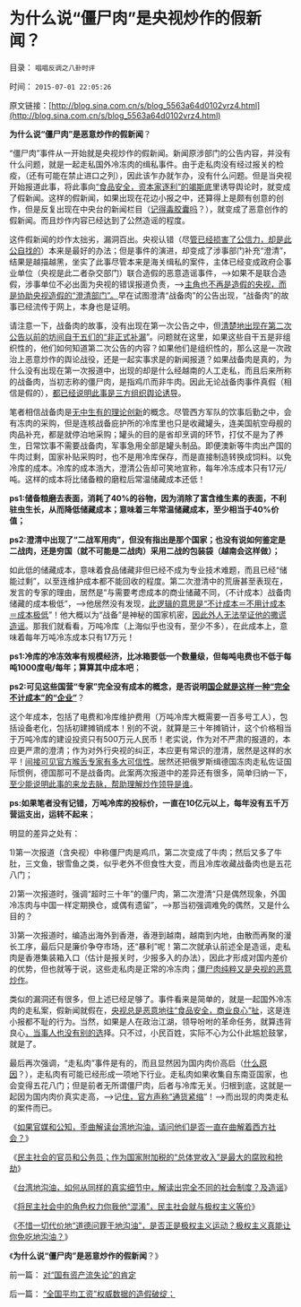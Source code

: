 # 为什么说“僵尸肉”是央视炒作的假新闻？

目录： `唱唱反调之八卦时评` 

时间： `2015-07-01 22:05:26` 

原文链接：[http://blog.sina.com.cn/s/blog_5563a64d0102vrz4.html](http://blog.sina.com.cn/s/blog_5563a64d0102vrz4.html)

**为什么说“僵尸肉”是恶意炒作的假新闻**？

“僵尸肉”事件从一开始就是央视炒作的假新闻。新闻原涉部门的公告内容，并没有什么问题，就是一起走私国外冷冻肉的缉私事件。由于走私肉没有经过报关的检疫，（还有可能在禁止进口之列），因此该乍办就乍办，没有什么问题。但是当央视开始报道此事，将此事向[“食品安全，资本家逐利”的竭斯底](../../../2014/8/31/食品安全的竭斯底里，作为极权主义滥觞的原因.md)里诱导舆论时，就变成了假新闻。这样的假新闻，如果出现在花边小报之中，还算得上是颇有创意的创作，但是反复出现在中央台的新闻栏目（[记得毒胶囊吗](../../../2012/5/2/“谎言不要紧，只要主义真”的正义信仰.md)？），就变成了恶意创作的假新闻。而且炒作内容已经达到了公然造谣的程度。

这件假新闻的炒作太拙劣，漏洞百出。央视认错（尽[管已经损害了公信力，却是此公自找的](../../../2015/6/10/“全国平均工资统计”是为“公务员加薪”讲政治的艺术吗？.md)）本来是最好的办法；但是事件的演进，却变成了涉事部门补充“澄清”，结果是越描越黑，坐实了此事尽管本来是海关缉私的案件，主体已经变成政府企事业单位（央视是此二者杂交部门）联合造假的恶意造谣事件，——>如果不是联合造假，涉事单位不必出面为央视的错误报道负责，——>[主角也不再是造假的央视，而是协助央视造假的“澄清部门”。](../../../2008/10/20/欣赏专家们之无知，无耻，与无良.md)早在试图澄清“战备肉”的公告出现，“战备肉”的故事已经流传于网上，本身也是证明。

请注意一下，战备肉的故事，没有出现在第一次公告之中，但[清楚地出现在第二次公告以前的坊间自干五们的“非正式补漏](../../../2015/6/16/喉舌和自干五“预设结论，莫名论证”的忽悠范式；.md)”。问题就在这里，如果这些自干五是非组织性的，他们如何知道第二次公告的内容？如果他们是组织性的，那么这是一次政治上恶意炒作的舆论战役，还是一起实事求是的新闻报道？如果战备肉是真的，为什么没有出现在第一次报道中，出现的却是什么经越南的人工走私，而且后来所称的战备肉，当初志称的僵尸肉，是指鸡爪而非牛肉。因此无论战备肉事件真假（相信是假的），[都已经说明此事是三方组织舆论诱导](../../../2013/10/29/观察舆论导向的新气象，民粹本来不分体制内外.md)。

笔者相信战备肉是[无中生有的理论创新](../../../2009/7/27/实用主义的现代愚民制造业.md)的概念。尽管西方军队的饮事后勤之中，会有冻肉的采购，但是连核战备庇护所的冷库里也只是收藏罐头，连美国航空母舰的肉品补充，都是就停泊地采购；罐头的目的是省却烹调的环节，打仗不是为了养生，日常饮事不需要战备肉，军事急用全部是罐头制品。即便澳新等牛肉出产国的牛肉过剩，国家补贴采购时，也不是用冷库保存，而是直接制造转换成饲料。以免冷库的成本。冷库的成本浩大，澄清公告却可笑地宣称，每年冷冻成本只有17元/吨。这样的成本将比储备粮的磨粒后常温储藏成本还低！

**ps1:储备粮磨去表面，消耗了40%的谷物，因为消除了富含维生素的表面，不利驻虫生长，从而降低储藏成本；意味着三年常温储藏成本，至少相当于40%价值；**

**ps2:澄清中出现了“二战军用肉”，但没有指出是那个国家；也没有说如何鉴定是二战肉，还是穷国（就不可能是二战肉）采用二战的包装袋（越南会这样做）；**

如此低的储藏成本，意味着食品储藏非但已经不成为专业技术难题，而且已经“储能过剩”，以至连维护成本都不能回收的程度。第二次澄清中的荒唐甚至表现在，发言的专家的理由，居然是“与需要考虑成本的商业储藏不同，（不计成本）战备肉储藏的成本极低”，——>他居然没有发现，[此逻辑的意思是“不计成本＝不用计成本＝成本极低](../../../2011/1/26/传统文化缺乏逻辑，和利益错位.md)”！他大概以为“战备”是神秘的国家机密，[因此外人无法举证他的撒谎造谣](../../../2011/6/26/结论是个体性的，谎言只能针对细节.md)。那我们就看看，万吨冷库（上海似乎也没有，至少不多），在此成本上，意味着每年万吨冷冻成本只有17万元！

**ps1:冷库的冷冻效率有规模经济，比冰箱要低一个数量级，但每吨电费也不低于每吨1000度电/每年；算算其中成本吧**；

**ps2:可见这些国营“专家”完全没有成本的概念，是否说明[国企就是这样一种“完全不计成本”的“企业”](../../../2009/7/22/国企是否造大造强的内宅英雄.md)**？

这个年成本，包括了电费和冷库维护费用（万吨冷库大概需要一百多号工人），包括设备老化，包括初建摊销成本！别的不说，就算是三十年摊销计，这个价格相当于万吨冷库的建设投资只有500万元人民币！老实说，作为对不严肃的报道的，本应更严肃的澄清；作为对外行央视的纠正，本应更有常识的澄清，居然是这样的水平！[间接可见官方喉舌专家有多大可信性](../../../2011/11/1/垄断传媒职业道德败坏，令社会显得“世风日下”.md)。居然还把俄罗斯缉德国冻肉走私佐证国际惯例，德国那可不是战备肉。此案两次报道中的差异还有很多，简单归纳一下，[至少能说明此事的来龙去脉，帮助理解炒作领导是谁](../../../2013/1/5/“有魄力，敢折腾”，掩护标准答案的烟幕.md)。

**ps:如果笔者没有记错，万吨冷库的投标价，一直在10亿元以上，每年没有五千万营运支出，运转不起来**；

明显的差异之处有：

1)第一次报道（含央视）中称僵尸肉是鸡爪，第二次变成了牛肉；然后又多了牛肚，三文鱼，银雪鱼之类，似乎老外不但食性大变，而且冷库收藏战备肉也是五花八门；

2)第一次报道时，强调“超时三十年”的僵尸肉，第二次澄清“只是偶然现象，外国冷冻肉与中国一样定期换仓，或偶有遗留”，——>那当初强调难免的偶然，又是什么目的？

3)第一次报道时，编造出海外到香港，香港到越南，越南到内地，由散而再聚的漫长工序，最后只是廉价争夺市场，还“暴利”呢！第二次就承认前述全是造谣，走私肉是香港集装箱入口（估计是报关时，少报多入的办法），因此才形成对国内差价的优势，但也就等于说，这些走私肉是正常的冷冻肉；[僵尸肉纯粹又是央视的恶意炒作](../../../2014/5/16/食品安全竭斯底里，从尖叫阶级传染到一言九鼎的革命征程.md)。

类似的漏洞还有很多，但上述已经足够了。事件看来是简单的，就是一起国外冷冻肉的走私案，假新闻就假在，[央视总是恶意地往“食品安全，商业良心”扯](../../../2014/8/29/福喜事件暴露的，中华暴民让人毛骨悚然的正义逻辑.md)，这是连小报都不耻的行为。当然，如果是人在政治江湖，领导吩咐的革命任务，就算违背良心[，当事人也没有别的选](../../../2009/12/1/“人在江湖，身不由已”.md)择。只不过，小民百姓，实际不心为公仆此尴尬鼓掌，就是了。

最后再次强调，“走私肉”事件是有的，而且显然因为国内肉价高启（[什么原因](../../../2013/5/17/监管的含义就是把所有企业国有化，国进民退.md)？），走私肉有可能已经形成一项地下行业。走私肉如果收集自东南亚国家，也会变得五花八门；但是前者无所谓僵尸肉，后者与冷库无关。归根到底，这就是一起因为国内肉价真实走高，——>记[住，官方声称“通货紧缩](../../../2015/6/15/从软件工程之数学模型，理解我国统计数据的欺骗本质；.md)”！——>而出现的肉类走私的案件而已。

《[如果官媒和公知，歪曲解读台湾地沟油，请问他们是否一直在曲解着西方社会？](../../../2014/9/17/解读台湾地沟油，官媒和公知是否一直曲解着民主制度？.md)》

《[民主社会的官员和公务员；作为国家附加税的“总体党收入”是最大的腐败和抢劫](../../../2014/9/18/民主社会的官员和公务员，及世界政治最大的腐败.md)》

《[台湾地沟油，如何从同样的真实细节中，解读出完全不同的社会制度？及造谣](../../../2014/9/19/台湾地沟油，如何解读出完全不同的社会制度？.md)》

《[将民主社会中的角色权力你我他“混淆”，民主社会就与极权主义等价](../../../2014/9/20/台湾地沟油，官媒，民粹和公知，歪曲境外世界，不是个案.md)》

《[不惜一切代价地“道德问罪于地沟油”，是否正是极权主义运动？极权主义真能让你免吃地沟油？](../../../2014/9/21/地沟油事件，只是竭斯底里地追求“道德安全”的极权主义.md)》

《**为什么说“僵尸肉”是恶意炒作的假新闻**？》

前一篇： [对“国有资产流失论”的肯定](../../../2015/8/3/对“国有资产流失论”的肯定.md)

后一篇： [“全国平均工资”权威数据的造假破绽；](../../../2015/6/11/“全国平均工资”权威数据的造假破绽；.md)

